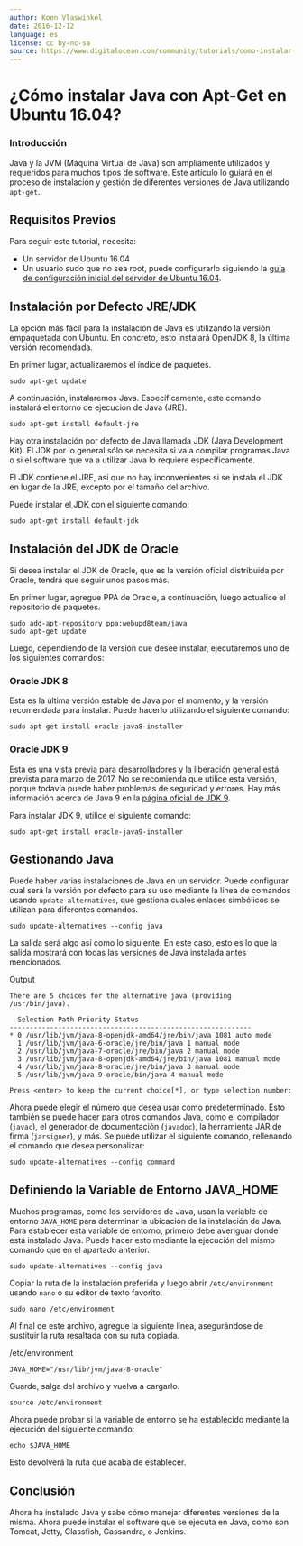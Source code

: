 ```yaml
---
author: Koen Vlaswinkel
date: 2016-12-12
language: es
license: cc by-nc-sa
source: https://www.digitalocean.com/community/tutorials/como-instalar-java-con-apt-get-en-ubuntu-16-04-es
---
```


# ¿Cómo instalar Java con Apt-Get en Ubuntu 16.04?

### Introducción

Java y la JVM (Máquina Virtual de Java) son ampliamente utilizados y requeridos para muchos tipos de software. Este artículo lo guiará en el proceso de instalación y gestión de diferentes versiones de Java utilizando `apt-get`.

## Requisitos Previos

Para seguir este tutorial, necesita:

- Un servidor de Ubuntu 16.04
- Un usuario sudo que no sea root, puede configurarlo siguiendo la [guía de configuración inicial del servidor de Ubuntu 16.04](initial-server-setup-with-ubuntu-16-04).

## Instalación por Defecto JRE/JDK

La opción más fácil para la instalación de Java es utilizando la versión empaquetada con Ubuntu. En concreto, esto instalará OpenJDK 8, la última versión recomendada.

En primer lugar, actualizaremos el índice de paquetes.

    sudo apt-get update

A continuación, instalaremos Java. Específicamente, este comando instalará el entorno de ejecución de Java (JRE).

    sudo apt-get install default-jre

Hay otra instalación por defecto de Java llamada JDK (Java Development Kit). El JDK por lo general sólo se necesita si va a compilar programas Java o si el software que va a utilizar Java lo requiere específicamente.

El JDK contiene el JRE, así que no hay inconvenientes si se instala el JDK en lugar de la JRE, excepto por el tamaño del archivo.

Puede instalar el JDK con el siguiente comando:

    sudo apt-get install default-jdk

## Instalación del JDK de Oracle

Si desea instalar el JDK de Oracle, que es la versión oficial distribuida por Oracle, tendrá que seguir unos pasos más.

En primer lugar, agregue PPA de Oracle, a continuación, luego actualice el repositorio de paquetes.

    sudo add-apt-repository ppa:webupd8team/java
    sudo apt-get update

Luego, dependiendo de la versión que desee instalar, ejecutaremos uno de los siguientes comandos:

### Oracle JDK 8

Esta es la última versión estable de Java por el momento, y la versión recomendada para instalar. Puede hacerlo utilizando el siguiente comando:

    sudo apt-get install oracle-java8-installer

### Oracle JDK 9

Esta es una vista previa para desarrolladores y la liberación general está prevista para marzo de 2017. No se recomienda que utilice esta versión, porque todavía puede haber problemas de seguridad y errores. Hay más información acerca de Java 9 en la [página oficial de JDK 9](http://jdk.java.net/9/).

Para instalar JDK 9, utilice el siguiente comando:

    sudo apt-get install oracle-java9-installer

## Gestionando Java

Puede haber varias instalaciones de Java en un servidor. Puede configurar cual será la versión por defecto para su uso mediante la línea de comandos usando `update-alternatives`, que gestiona cuales enlaces simbólicos se utilizan para diferentes comandos.

    sudo update-alternatives --config java

La salida será algo así como lo siguiente. En este caso, esto es lo que la salida mostrará con todas las versiones de Java instalada antes mencionados.

Output

    There are 5 choices for the alternative java (providing /usr/bin/java).
    
      Selection Path Priority Status
    ------------------------------------------------------------
    * 0 /usr/lib/jvm/java-8-openjdk-amd64/jre/bin/java 1081 auto mode
      1 /usr/lib/jvm/java-6-oracle/jre/bin/java 1 manual mode
      2 /usr/lib/jvm/java-7-oracle/jre/bin/java 2 manual mode
      3 /usr/lib/jvm/java-8-openjdk-amd64/jre/bin/java 1081 manual mode
      4 /usr/lib/jvm/java-8-oracle/jre/bin/java 3 manual mode
      5 /usr/lib/jvm/java-9-oracle/bin/java 4 manual mode
    
    Press <enter> to keep the current choice[*], or type selection number:

Ahora puede elegir el número que desea usar como predeterminado. Esto también se puede hacer para otros comandos Java, como el compilador (`javac`), el generador de documentación (`javadoc`), la herramienta JAR de firma (`jarsigner`), y más. Se puede utilizar el siguiente comando, rellenando el comando que desea personalizar:

    sudo update-alternatives --config command 

## Definiendo la Variable de Entorno JAVA\_HOME

Muchos programas, como los servidores de Java, usan la variable de entorno `JAVA_HOME` para determinar la ubicación de la instalación de Java. Para establecer esta variable de entorno, primero debe averiguar donde está instalado Java. Puede hacer esto mediante la ejecución del mismo comando que en el apartado anterior.

    sudo update-alternatives --config java

Copiar la ruta de la instalación preferida y luego abrir `/etc/environment` usando `nano` o su editor de texto favorito.

    sudo nano /etc/environment

Al final de este archivo, agregue la siguiente línea, asegurándose de sustituir la ruta resaltada con su ruta copiada.

/etc/environment

    JAVA_HOME="/usr/lib/jvm/java-8-oracle"

Guarde, salga del archivo y vuelva a cargarlo.

    source /etc/environment

Ahora puede probar si la variable de entorno se ha establecido mediante la ejecución del siguiente comando:

    echo $JAVA_HOME

Esto devolverá la ruta que acaba de establecer.

## Conclusión

Ahora ha instalado Java y sabe cómo manejar diferentes versiones de la misma. Ahora puede instalar el software que se ejecuta en Java, como son Tomcat, Jetty, Glassfish, Cassandra, o Jenkins.
